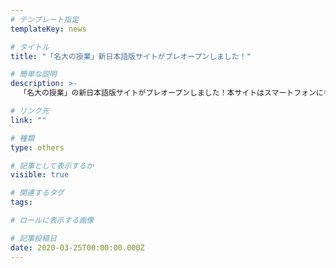```yaml
---
# テンプレート指定
templateKey: news

# タイトル
title: "「名大の授業」新日本語版サイトがプレオープンしました！"

# 簡単な説明
description: >-
  「名大の授業」の新日本語版サイトがプレオープンしました！本サイトはスマートフォンにも対応しており、またこれからさらに機能を増やしていく予定です。こうご期待ください！

# リンク先
link: ""

# 種類
type: others

# 記事として表示するか
visible: true

# 関連するタグ
tags:

# ロールに表示する画像

# 記事投稿日
date: 2020-03-25T00:00:00.000Z
---
```

